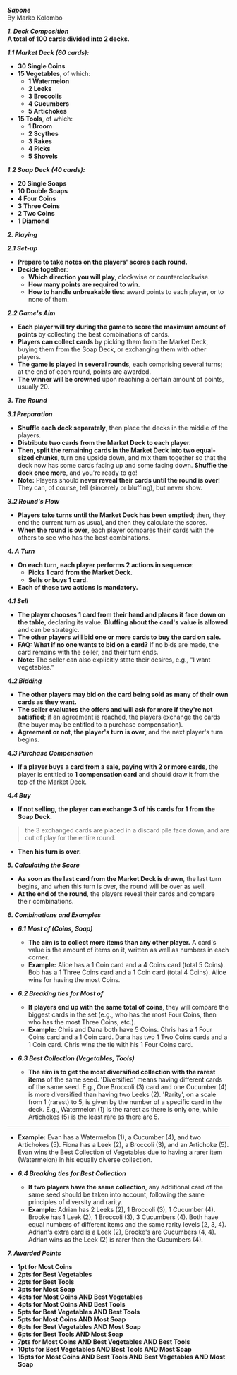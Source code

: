 **_Sapone_**  
By Marko Kolombo  

**_1. Deck Composition_**  
**A total of 100 cards divided into 2 decks.**

**_1.1 Market Deck (60 cards):_**
- **30 Single Coins**
- **15 Vegetables**, of which:
  - **1 Watermelon**
  - **2 Leeks**
  - **3 Broccolis**
  - **4 Cucumbers**
  - **5 Artichokes**
- **15 Tools**, of which:
  - **1 Broom**
  - **2 Scythes**
  - **3 Rakes**
  - **4 Picks**
  - **5 Shovels**

**_1.2 Soap Deck (40 cards):_**
- **20 Single Soaps**
- **10 Double Soaps**
- **4 Four Coins**
- **3 Three Coins**
- **2 Two Coins**
- **1 Diamond**

**_2. Playing_**

**_2.1 Set-up_**
- **Prepare to take notes on the players' scores each round.**
- **Decide together**:
  - **Which direction you will play**, clockwise or counterclockwise.
  - **How many points are required to win.**
  - **How to handle unbreakable ties**: award points to each player, or to none of them.

**_2.2 Game's Aim_**
- **Each player will try during the game to score the maximum amount of points** by collecting the best combinations of cards.
- **Players can collect cards** by picking them from the Market Deck, buying them from the Soap Deck, or exchanging them with other players.
- **The game is played in several rounds**, each comprising several turns; at the end of each round, points are awarded.
- **The winner will be crowned** upon reaching a certain amount of points, usually 20.

**_3. The Round_**

**_3.1 Preparation_**
- **Shuffle each deck separately**, then place the decks in the middle of the players.
- **Distribute two cards from the Market Deck to each player.**
- **Then, split the remaining cards in the Market Deck into two equal-sized chunks**, turn one upside down, and mix them together so that the deck now has some cards facing up and some facing down. **Shuffle the deck once more**, and you're ready to go!
- **Note:** Players should **never reveal their cards until the round is over**! They can, of course, tell (sincerely or bluffing), but never show.

**_3.2 Round's Flow_**
- **Players take turns until the Market Deck has been emptied**; then, they end the current turn as usual, and then they calculate the scores.
- **When the round is over**, each player compares their cards with the others to see who has the best combinations.

**_4. A Turn_**
- **On each turn, each player performs 2 actions in sequence**:
  - **Picks 1 card from the Market Deck.**
  - **Sells or buys 1 card.**
- **Each of these two actions is mandatory.**

**_4.1 Sell_**
- **The player chooses 1 card from their hand and places it face down on the table**, declaring its value. **Bluffing about the card's value is allowed** and can be strategic.
- **The other players will bid one or more cards to buy the card on sale.**
- **FAQ: What if no one wants to bid on a card?** If no bids are made, the card remains with the seller, and their turn ends.
- **Note:** The seller can also explicitly state their desires, e.g., "I want vegetables."

**_4.2 Bidding_**
- **The other players may bid on the card being sold as many of their own cards as they want.**
- **The seller evaluates the offers and will ask for more if they're not satisfied**; if an agreement is reached, the players exchange the cards (the buyer may be entitled to a purchase compensation).
- **Agreement or not, the player's turn is over**, and the next player's turn begins.

**_4.3 Purchase Compensation_**
- **If a player buys a card from a sale, paying with 2 or more cards**, the player is entitled to **1 compensation card** and should draw it from the top of the Market Deck.

**_4.4 Buy_**
- **If not selling, the player can exchange 3 of his cards for 1 from the Soap Deck.**
> the 3 exchanged cards are placed in a discard pile face down, and are out of play for the entire round.
- **Then his turn is over.**

**_5. Calculating the Score_**
- **As soon as the last card from the Market Deck is drawn**, the last turn begins, and when this turn is over, the round will be over as well.
- **At the end of the round**, the players reveal their cards and compare their combinations.

**_6. Combinations and Examples_**

- **_6.1 Most of (Coins, Soap)_**
   - **The aim is to collect more items than any other player.** A card's value is the amount of items on it, written as well as numbers in each corner.
   - **Example:** Alice has a 1 Coin card and a 4 Coins card (total 5 Coins). Bob has a 1 Three Coins card and a 1 Coin card (total 4 Coins). Alice wins for having the most Coins.

- **_6.2 Breaking ties for Most of_**
   - **If players end up with the same total of coins**, they will compare the biggest cards in the set (e.g., who has the most Four Coins, then who has the most Three Coins, etc.).
   - **Example:** Chris and Dana both have 5 Coins. Chris has a 1 Four Coins card and a 1 Coin card. Dana has two 1 Two Coins cards and a 1 Coin card. Chris wins the tie with his 1 Four Coins card.

- **_6.3 Best Collection (Vegetables, Tools)_**
   - **The aim is to get the most diversified collection with the rarest items** of the same seed. 'Diversified' means having different cards of the same seed. E.g., One Broccoli (3) card and one Cucumber (4) is more diversified than having two Leeks (2). 'Rarity', on a scale from 1 (rarest) to 5, is given by the number of a specific card in the deck. E.g., Watermelon (1) is the rarest as there is only one, while Artichokes (5) is the least rare as there are 5.
---

   - **Example:** Evan has a Watermelon (1), a Cucumber (4), and two Artichokes (5). Fiona has a Leek (2), a Broccoli (3), and an Artichoke (5). Evan wins the Best Collection of Vegetables due to having a rarer item (Watermelon) in his equally diverse collection.

- **_6.4 Breaking ties for Best Collection_**
   - **If two players have the same collection**, any additional card of the same seed should be taken into account, following the same principles of diversity and rarity.
   - **Example:** Adrian has 2 Leeks (2), 1 Broccoli (3), 1 Cucumber (4). Brooke has 1 Leek (2), 1 Broccoli (3), 3 Cucumbers (4). Both have equal numbers of different items and the same rarity levels (2, 3, 4). Adrian's extra card is a Leek (2), Brooke's are Cucumbers (4, 4). Adrian wins as the Leek (2) is rarer than the Cucumbers (4).

**_7. Awarded Points_**
- **1pt for Most Coins**
- **2pts for Best Vegetables**
- **2pts for Best Tools**
- **3pts for Most Soap**
- **4pts for Most Coins AND Best Vegetables**
- **4pts for Most Coins AND Best Tools**
- **5pts for Best Vegetables AND Best Tools**
- **5pts for Most Coins AND Most Soap**
- **6pts for Best Vegetables AND Most Soap**
- **6pts for Best Tools AND Most Soap**
- **7pts for Most Coins AND Best Vegetables AND Best Tools**
- **10pts for Best Vegetables AND Best Tools AND Most Soap**
- **15pts for Most Coins AND Best Tools AND Best Vegetables AND Most Soap**

